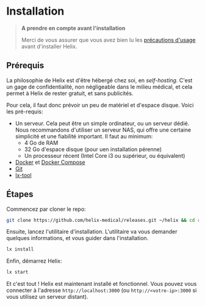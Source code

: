 # Installation

> **A prendre en compte avant l'installation**
>
> Merci de vous assurer que vous avez bien lu les [précautions d'usage](disclaimer.md) avant d'installer Helix.

## Prérequis

La philosophie de Helix est d'être hébergé chez soi, en *self-hosting*. C'est un gage de confidentialité, non négligeable dans le milieu médical, et cela permet à Helix de rester gratuit, et sans publicités.

Pour cela, il faut donc prévoir un peu de matériel et d'espace disque. Voici les pré-requis:

+ Un serveur. Cela peut être un simple ordinateur, ou un serveur dédié. Nous recommandons d'utiliser un serveur NAS, qui offre une certaine simplicité et une fiabilité important. Il faut au minimum:
  + 4 Go de RAM
  + 32 Go d'espace disque (pour uen installation pérenne)
  + Un processeur récent (Intel Core i3 ou supérieur, ou équivalent)
+ [Docker](https://docs.docker.com/get-docker/) et [Docker Compose](https://docs.docker.com/compose/compose-file/)
+ [Git](https://git-scm.com/downloads)
+ [lx-tool](../lx-tool/install.md)

## Étapes

Commencez par cloner le repo:

```bash
git clone https://github.com/helix-medical/releases.git ~/helix && cd releases
```

Ensuite, lancez l'utilitaire d'installation. L'utilitaire va vous demander quelques informations, et vous guider dans l'installation.

```bash
lx install
```

Enfin, démarrez Helix:

```bash
lx start
```

Et c'est tout ! Helix est maintenant installé et fonctionnel. Vous pouvez vous connecter à l'adresse `http://localhost:3000` (ou `http://<votre-ip>:3000` si vous utilisez un serveur distant).
